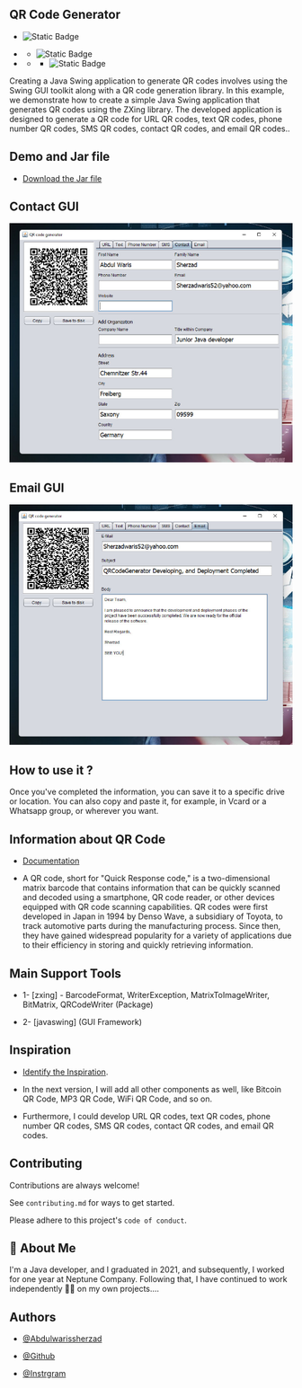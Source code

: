 
## QR Code Generator
* ![Static Badge](https://img.shields.io/badge/Language-Java-brightgreen/) 

* * ![Static Badge](https://img.shields.io/badge/Tech-Javaswing-brightgreen) 
* * * ![Static Badge](https://img.shields.io/badge/Maven%20Central-%20v1.1%20-hsla%20) 


Creating a Java Swing application to generate QR codes involves using the Swing GUI toolkit along with a QR code generation library. In this example, we demonstrate how to create a simple Java Swing application that generates QR codes using the ZXing library.
The developed application is designed to generate a QR code for URL QR codes, text QR codes, phone number QR codes, SMS QR codes, contact QR codes, and email QR codes..

## Demo and Jar file

- [Download the Jar file](https://github.com/Abdulwarissherzad/QR-Code-Generator/blob/main/QRCodeGenerator-1.1.jar)
## Contact GUI

![Contact GUI'Contact GUI'](https://github.com/Abdulwarissherzad/QR-Code-Generator/blob/main/Pictures/Contact%20GUI.jpg)

## Email GUI

![Email GUI'Email GUI'](https://github.com/Abdulwarissherzad/QR-Code-Generator/blob/main/Pictures/Email.jpg)

## How to use it ?
Once you've completed the information, you can save it to a specific drive or location. You can also copy and paste it, for example, in Vcard or a Whatsapp group, or wherever you want.
## Information about QR Code

* [Documentation](https://en.wikipedia.org/wiki/QR_code)

* A QR code, short for "Quick Response code," is a two-dimensional matrix barcode that contains information that can be quickly scanned and decoded using a smartphone, QR code reader, or other devices equipped with QR code scanning capabilities. QR codes were first developed in Japan in 1994 by Denso Wave, a subsidiary of Toyota, to track automotive parts during the manufacturing process. Since then, they have gained widespread popularity for a variety of applications due to their efficiency in storing and quickly retrieving information.
## Main Support Tools

* 1- [zxing] - BarcodeFormat, WriterException, MatrixToImageWriter, BitMatrix, QRCodeWriter (Package)

* 2- [javaswing]  (GUI Framework)

## Inspiration

* [Identify the Inspiration](https://www.qrcode-generator.de/a1/?gclid=CjwKCAjwoqGnBhAcEiwAwK-OkVemm4nZGvPfmdGBPdNBeN3OuWdMOpw1WO8ni8mKrS8gsLl0rGdKhxoC7hoQAvD_BwE&campaignid=1021196600&adgroupid=52999807645&cpid=da91f623-9ba9-4f2d-b401-2a296129e26b).

* In the next version, I will add all other components as well, like Bitcoin QR Code, MP3 QR Code, WiFi QR Code, and so on.

* Furthermore, I could develop URL QR codes, text QR codes, phone number QR codes, SMS QR codes, contact QR codes, and email QR codes.
## Contributing

Contributions are always welcome!

See `contributing.md` for ways to get started.

Please adhere to this project's `code of conduct`.


## 🚀 About Me
I'm a Java developer, and I graduated in 2021, and subsequently, I worked for one year at Neptune Company. Following that, I have continued to work independently 🦾🔥 on my own projects....


## Authors

- [@Abdulwarissherzad](https://www.get-in-it.de/profil/WuQ0LQ7GtXDmViHNmcSNL5uyjDkBqKbh)

- [@Github](https://github.com/Abdulwarissherzad)
- [@Instrgram](https://www.instagram.com/engineer_waris/)

